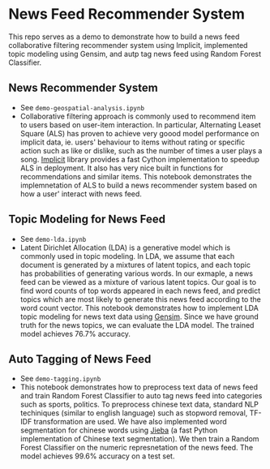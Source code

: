 # News Feed Recommender System

This repo serves as a demo to demonstrate how to build a news feed collaborative filtering recommender system using Implicit, implemented topic modeling using Gensim, and autp tag news feed using Random Forest Classifier. 

## News Recommender System

* See `demo-geospatial-analysis.ipynb`
* Collaborative filtering approach is commonly used to recommend item to users based on user-item interaction. In particular, Alternating Leaset Square (ALS) has proven to achieve very goood model performance on implicit data, ie. users' behaviour to items without rating or specific action such as like or dislike, such as the number of times a user plays a song. [Implicit](https://github.com/benfred/implicit) library provides a fast Cython implementation to speedup ALS in deployment. It also has very nice built in functions for recommendations and similar items. This notebook demonstrates the implemnetation of ALS to build a news recommender system based on how a user' interact with news feed.

## Topic Modeling for News Feed

* See `demo-lda.ipynb`
*  Latent Dirichlet Allocation (LDA) is a generative model which is commonly used in topic modeling. In LDA, we assume that each document is generated by a mixtures of latent topics, and each topic has probabilities of generating various words. In our exmaple, a news feed can be viewed as a mixture of various latent topics. Our goal is to find word counts of top words appeared in each news feed, and predict topics which are most likely to generate this news feed according to the word count vector. This notebook demonstrates how to implement LDA topic modeling for news text data using [Gensim](https://radimrehurek.com/gensim/index.html). Since we have ground truth for the news topics, we can evaluate the LDA model. The trained model achieves 76.7% accuracy.


## Auto Tagging of News Feed

* See `demo-tagging.ipynb`
* This notebook demonstrates how to preprocess text data of news feed and train Random Forest Classifier to auto tag news feed into categories such as sports, politics. To preprocess chinese text data, standard NLP techiniques (similar to english language) such as stopword removal, TF-IDF transformation are used. We have also implemented word segmentation for chinese words using [Jieba](https://github.com/fxsjy/jieba) (a fast Python implementation of Chinese text segmentation). We then train a Random Forest Classifier on the numeric represnetation of the news feed. The model achieves 99.6% accuracy on a test set.